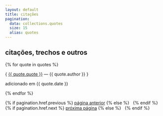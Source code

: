```yaml
---
layout: default
title: citações
pagination:
  data: collections.quotes
  size: 15
  alias: quotes
---
```


## <span class="section-title">citações, trechos e outros</span>

{% for quote in quotes %}
    <div class="quotes">
        { <a href="/quotes/{{ quote.id }}/">{{ quote.quote }}</a> ― {{ quote.author }} } 
        <p>adicionado em {{ quote.date }}</p>
        <div class="quote-breaker"></div>
    <div>
{% endfor %}

<nav class="pagination">
  {% if pagination.href.previous %}
    <a href="{{ pagination.href.previous }}">página anterior</a>
  {% else %}
    &nbsp;
  {% endif %}
  {% if pagination.href.next %}
    <a href="{{ pagination.href.next }}">próxima página</a>
  {% else %}
    &nbsp;
  {% endif %}
</nav>
